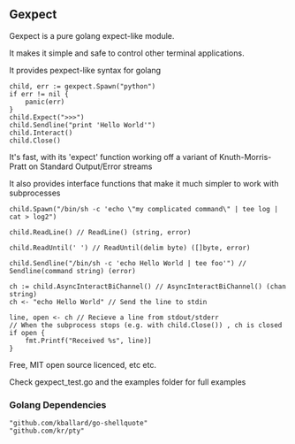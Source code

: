 ## Gexpect

Gexpect is a pure golang expect-like module.

It makes it simple and safe to control other terminal applications.  

It provides pexpect-like syntax for golang

	child, err := gexpect.Spawn("python")
	if err != nil {
		panic(err)
	}
	child.Expect(">>>")
	child.Sendline("print 'Hello World'")
	child.Interact()
	child.Close()

It's fast, with its 'expect' function working off a variant of Knuth-Morris-Pratt on Standard Output/Error streams

It also provides interface functions that make it much simpler to work with subprocesses

	child.Spawn("/bin/sh -c 'echo \"my complicated command\" | tee log | cat > log2")

	child.ReadLine() // ReadLine() (string, error)

	child.ReadUntil(' ') // ReadUntil(delim byte) ([]byte, error)

	child.Sendline("/bin/sh -c 'echo Hello World | tee foo'") //  Sendline(command string) (error)

	ch := child.AsyncInteractBiChannel() // AsyncInteractBiChannel() (chan string)
	ch <- "echo Hello World" // Send the line to stdin

	line, open <- ch // Recieve a line from stdout/stderr
	// When the subprocess stops (e.g. with child.Close()) , ch is closed
	if open {
		fmt.Printf("Received %s", line)]
	}


Free,  MIT open source licenced, etc etc.

Check gexpect_test.go and the examples folder for full examples

### Golang Dependencies

	"github.com/kballard/go-shellquote"
	"github.com/kr/pty"

